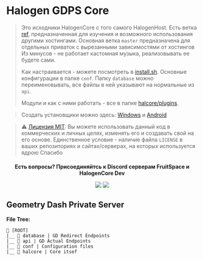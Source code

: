 # Halogen GDPS Core
> Это исходники HalogenCore с того самого HalogenHost. Есть ветка [ref](https://github.com/FruitSpace/HalogenGDPSCore/tree/ref), предназначенная для изучения и возможного использования другими хостингами.
> Основная ветка `master` предназначена для отдельных приваток с вырезанными зависимостями от хостингов
> Из минусов - не работает кастомная музыка, реализовывать ее будете сами.
>
> Как настраивается - можете посмотреть в [install.sh](install.sh). Основные конфигурации в папке `conf`. Папку `database` можно переименовывать, все файлы в ней указывают на нормальные из `api`.
>
> Модули и как с ними работать - все в папке [halcore/plugins](halcore/plugins).

> Создать установщики можно здесь: [Windows](https://gdrainix.xyz/create-gdps) и [Android](https://gdrainix.xyz/create-android-gdps)

> ⚠️ [Лицензия MIT](LICENSE): Вы можете использовать данный код в коммерческих и личных целях, изменять его и создавать свой на его основе. Единственное условие - наличие файла `LICENSE` в ваших репозиториях и сайтах/серверах, на которых используется ядрою
> Спасибо
<h4 align="center">Есть вопросы? Присоединяйтсь к Discord серверам FruitSpace и  HalogenCore Dev</p>
<p align="center">
  <a href="https://discord.gg/HgBQmMRKTB"><img src="https://discord.com/api/guilds/1146094673203581108/widget.png?style=banner2"></a>
  <a href="https://discord.gg/fruitspace"><img src="https://discord.com/api/guilds/1025382676875726898/widget.png?style=banner2"></a>
</p>

## Geometry Dash Private Server
**File Tree:**
```
📁 [ROOT]
|__ 📁 database | GD Redirect Endpoints
|__ 📁 api | GD Actual Endpoints
|__ 📁 conf | Configuration files
|__ 📁 halcore | Core itsef
```
